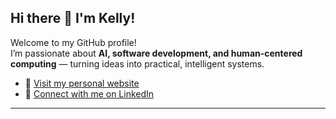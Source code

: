 ## Hi there 👋 I'm Kelly!

Welcome to my GitHub profile!  
I’m passionate about **AI, software development, and human-centered computing** — turning ideas into practical, intelligent systems.

- 🔗 [Visit my personal website](https://kellyshih1.github.io/) 
- 💼 [Connect with me on LinkedIn](https://www.linkedin.com/in/kelly-shih-yc/)

---

